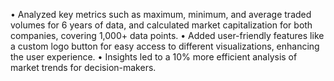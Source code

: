 •	Analyzed key metrics such as maximum, minimum, and average traded volumes for 6 years of data, and calculated market capitalization for both companies, covering 1,000+ data points.
•	Added user-friendly features like a custom logo button for easy access to different visualizations, enhancing the user experience.
•	Insights led to a 10% more efficient analysis of market trends for decision-makers.
